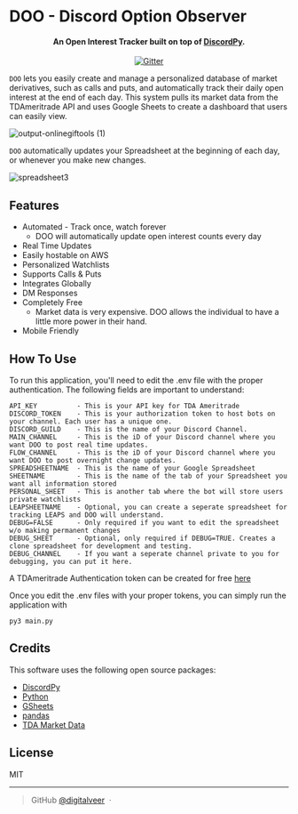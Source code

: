 # DOO - Discord Option Observer

<h4 align="center">An Open Interest Tracker built on top of <a href="https://discordpy.readthedocs.io/en/stable/" target="_blank">DiscordPy</a>.</h4>

<p align="center">
  <a href="https://badge.fury.io/py/discord">
    <img src="https://badge.fury.io/py/discord.svg"
         alt="Gitter">
  </a>
</p>

`DOO` lets you easily create and manage a personalized database of market derivatives, such as calls and puts, and automatically track their daily open interest at the end of each day. This system pulls its market data from the TDAmeritrade API and uses Google Sheets to create a dashboard that users can easily view.

![output-onlinegiftools (1)](https://user-images.githubusercontent.com/8453348/139714463-4b7b2cca-5f42-4eed-b3c7-e3c1a95b9a7d.gif)


`DOO` automatically updates your Spreadsheet at the beginning of each day, or whenever you make new changes.

![spreadsheet3](https://user-images.githubusercontent.com/8453348/139717859-a4a14e8b-757b-467c-b707-b48cb667a5e7.gif)


## Features

* Automated - Track once, watch forever
  - DOO will automatically update open interest counts every day
* Real Time Updates
* Easily hostable on AWS  
* Personalized Watchlists
* Supports Calls & Puts
* Integrates Globally
* DM Responses
* Completely Free
  - Market data is very expensive. DOO allows the individual to have a little more power in their hand.
* Mobile Friendly

## How To Use

To run this application, you'll need to edit the .env file with the proper authentication. The following fields are important to understand:

```
API_KEY          - This is your API key for TDA Ameritrade
DISCORD_TOKEN    - This is your authorization token to host bots on your channel. Each user has a unique one.
DISCORD_GUILD    - This is the name of your Discord Channel.
MAIN_CHANNEL     - This is the iD of your Discord channel where you want DOO to post real time updates.
FLOW_CHANNEL     - This is the iD of your Discord channel where you want DOO to post overnight change updates.
SPREADSHEETNAME  - This is the name of your Google Spreadsheet
SHEETNAME        - This is the name of the tab of your Spreadsheet you want all information stored
PERSONAL_SHEET   - This is another tab where the bot will store users private watchlists
LEAPSHEETNAME    - Optional, you can create a seperate spreadsheet for tracking LEAPS and DOO will understand.
DEBUG=FALSE      - Only required if you want to edit the spreadsheet w/o making permanent changes
DEBUG_SHEET      - Optional, only required if DEBUG=TRUE. Creates a clone spreadsheet for development and testing.
DEBUG_CHANNEL    - If you want a seperate channel private to you for debugging, you can put it here.
```

A TDAmeritrade Authentication token can be created for free [here](https://developer.tdameritrade.com/apis)

Once you edit the .env files with your proper tokens, you can simply run the application with

```
py3 main.py
```

## Credits

This software uses the following open source packages:

- [DiscordPy](https://discordpy.readthedocs.io/en/stable/)
- [Python](https://www.python.org/downloads/)
- [GSheets](https://github.com/xflr6/gsheets)
- [pandas](https://pandas.pydata.org/)
- [TDA Market Data](https://developer.tdameritrade.com/apis)

## License

MIT

---

> GitHub [@digitalveer](https://github.com/digitalveer) &nbsp;&middot;&nbsp;
